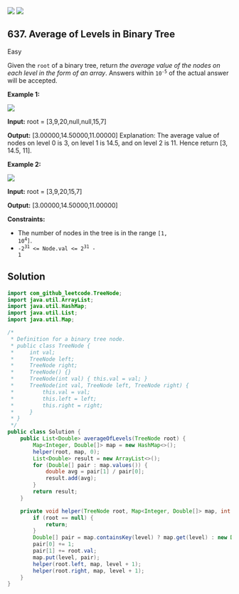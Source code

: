 [![](https://img.shields.io/github/stars/LeetCode-Top-Interview-150/LeetCode-Top-Interview-150?label=Stars&style=flat-square)](https://github.com/LeetCode-Top-Interview-150/LeetCode-Top-Interview-150)
[![](https://img.shields.io/github/forks/LeetCode-Top-Interview-150/LeetCode-Top-Interview-150?label=Fork%20me%20on%20GitHub%20&style=flat-square)](https://github.com/LeetCode-Top-Interview-150/LeetCode-Top-Interview-150/fork)

## 637\. Average of Levels in Binary Tree

Easy

Given the `root` of a binary tree, return _the average value of the nodes on each level in the form of an array_. Answers within <code>10<sup>-5</sup></code> of the actual answer will be accepted.

**Example 1:**

![](https://assets.leetcode.com/uploads/2021/03/09/avg1-tree.jpg)

**Input:** root = [3,9,20,null,null,15,7]

**Output:** [3.00000,14.50000,11.00000] Explanation: The average value of nodes on level 0 is 3, on level 1 is 14.5, and on level 2 is 11. Hence return [3, 14.5, 11].

**Example 2:**

![](https://assets.leetcode.com/uploads/2021/03/09/avg2-tree.jpg)

**Input:** root = [3,9,20,15,7]

**Output:** [3.00000,14.50000,11.00000]

**Constraints:**

*   The number of nodes in the tree is in the range <code>[1, 10<sup>4</sup>]</code>.
*   <code>-2<sup>31</sup> <= Node.val <= 2<sup>31</sup> - 1</code>

## Solution

```java
import com_github_leetcode.TreeNode;
import java.util.ArrayList;
import java.util.HashMap;
import java.util.List;
import java.util.Map;

/*
 * Definition for a binary tree node.
 * public class TreeNode {
 *     int val;
 *     TreeNode left;
 *     TreeNode right;
 *     TreeNode() {}
 *     TreeNode(int val) { this.val = val; }
 *     TreeNode(int val, TreeNode left, TreeNode right) {
 *         this.val = val;
 *         this.left = left;
 *         this.right = right;
 *     }
 * }
 */
public class Solution {
    public List<Double> averageOfLevels(TreeNode root) {
        Map<Integer, Double[]> map = new HashMap<>();
        helper(root, map, 0);
        List<Double> result = new ArrayList<>();
        for (Double[] pair : map.values()) {
            double avg = pair[1] / pair[0];
            result.add(avg);
        }
        return result;
    }

    private void helper(TreeNode root, Map<Integer, Double[]> map, int level) {
        if (root == null) {
            return;
        }
        Double[] pair = map.containsKey(level) ? map.get(level) : new Double[] {0.0, 0.0};
        pair[0] += 1;
        pair[1] += root.val;
        map.put(level, pair);
        helper(root.left, map, level + 1);
        helper(root.right, map, level + 1);
    }
}
```